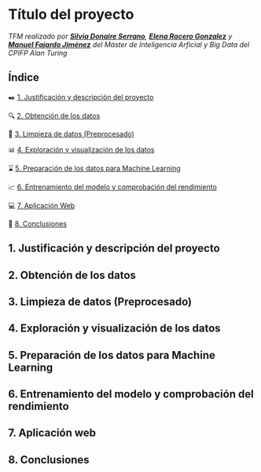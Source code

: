# Título del proyecto

*TFM realizado por **[Silvia Donaire Serrano](https://github.com/SilviaDS00)**, **[Elena Racero Gonzalez](https://github.com/ElenaRacero3)** y **[Manuel Fajardo Jiménez](https://github.com/Manufajimez)** del Máster de Inteligencia Arficial y Big Data del CPIFP Alan Turing*


## Índice

 :black_nib: [1. Justificación y descripción del proyecto](#id1)
 
 :mag: [2. Obtención de los datos](#id2)
 
 :shower: [3. Limpieza de datos (Preprocesado)](#id3)
 
 :bar_chart: [4. Exploración y visualización de los datos](#id4)
 
 :hourglass: [5. Preparación de los datos para Machine Learning](#id5)
 
 :chart_with_upwards_trend: [6. Entrenamiento del modelo y comprobación del rendimiento](#id6)
 
 :computer: [7. Aplicación Web](#id7)
 
 :pencil: [8. Conclusiones](#id8)


## 1. Justificación y descripción del proyecto<a name="id1"></a>

## 2. Obtención de los datos<a name="id2"></a>

## 3. Limpieza de datos (Preprocesado)<a name="id3"></a>

## 4. Exploración y visualización de los datos<a name="id4"></a>

## 5. Preparación de los datos para Machine Learning<a name="id5"></a>

## 6. Entrenamiento del modelo y comprobación del rendimiento<a name="id6"></a>

## 7. Aplicación web<a name="id7"></a>

## 8. Conclusiones<a name="id8"></a>
